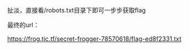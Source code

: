 扯淡，直接看/robots.txt目录下即可一步步获取flag

最终的url：

https://frog.tjc.tf/secret-frogger-78570618/flag-ed8f2331.txt